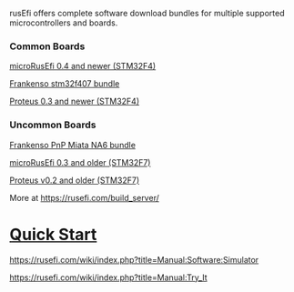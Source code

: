 rusEfi offers complete software download bundles for multiple supported microcontrollers and boards.

### Common Boards

[microRusEfi 0.4 and newer (STM32F4)](https://rusefi.com/build_server/rusefi_bundle_mre_f4.zip)

[Frankenso stm32f407 bundle](https://rusefi.com/build_server/rusefi_bundle.zip)

[Proteus 0.3 and newer (STM32F4)](https://rusefi.com/build_server/rusefi_bundle_proteus_f4.zip)

### Uncommon Boards

[Frankenso PnP Miata NA6 bundle](https://rusefi.com/build_server/rusefi_bundle_frankenso_na6.zip)

[microRusEfi 0.3 and older (STM32F7)](https://rusefi.com/build_server/rusefi_bundle_mre_f7.zip)

[Proteus v0.2 and older (STM32F7)](https://rusefi.com/build_server/rusefi_bundle_proteus_f7.zip)







More at https://rusefi.com/build_server/

# [Quick Start](HOWTO_quick_start)

https://rusefi.com/wiki/index.php?title=Manual:Software:Simulator

https://rusefi.com/wiki/index.php?title=Manual:Try_It
